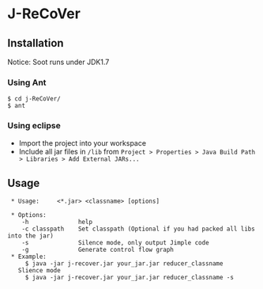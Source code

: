 # J-ReCoVer 
## Installation
Notice: Soot runs under JDK1.7
### Using Ant
```
$ cd j-ReCoVer/
$ ant
```
### Using eclipse
* Import the project into your workspace
* Include all jar files in `/lib` from `Project > Properties > Java Build Path > Libraries > Add External JARs...`

## Usage
```
 * Usage:     <*.jar> <classname> [options] 

 * Options:
    -h              help
    -c classpath    Set classpath (Optional if you had packed all libs into the jar)
    -s              Silence mode, only output Jimple code
    -g              Generate control flow graph
 * Example:
     $ java -jar j-recover.jar your_jar.jar reducer_classname
   Slience mode 
     $ java -jar j-recover.jar your_jar.jar reducer_classname -s
```
